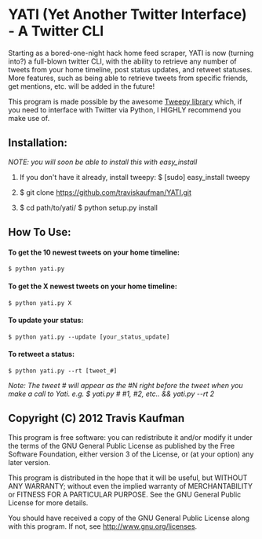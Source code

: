 YATI (Yet Another Twitter Interface) - A Twitter CLI
=====================================================
Starting as a bored-one-night hack home feed scraper, YATI is now (turning into?) a full-blown twitter CLI, with the ability to retrieve any number of tweets from your home timeline, post status updates, and retweet statuses.
More features, such as being able to retrieve tweets from specific friends, get mentions, etc. will be added in the future!


This program is made possible by the awesome [Tweepy library](https://github.com/tweepy/tweepy) which, if you need to interface with Twitter via Python, I HIGHLY recommend you make use of.

Installation:
-------------
*NOTE: you will soon be able to install this with easy_install*
1. If you don't have it already, install tweepy:
    $ [sudo] easy_install tweepy

2.    $ git clone https://github.com/traviskaufman/YATI.git

3.    $ cd path/to/yati/
      $ python setup.py install

How To Use:
------------
#### To get the 10 newest tweets on your home timeline: 
    $ python yati.py 
#### To get the X newest tweets on your home timeline:
    $ python yati.py X
#### To update your status: 
    $ python yati.py --update [your_status_update]
#### To retweet a status: 
    $ python yati.py --rt [tweet_#] 
  *Note: The tweet # will appear as the #N right before the tweet when you make a call to Yati. 
  e.g. $ yati.py # #1, #2, etc.. && yati.py --rt 2*

Copyright (C) 2012 Travis Kaufman
----------------------------------
This program is free software: you can redistribute it and/or modify
it under the terms of the GNU General Public License as published by
the Free Software Foundation, either version 3 of the License, or
(at your option) any later version.

This program is distributed in the hope that it will be useful,
but WITHOUT ANY WARRANTY; without even the implied warranty of
MERCHANTABILITY or FITNESS FOR A PARTICULAR PURPOSE.  See the
GNU General Public License for more details.

You should have received a copy of the GNU General Public License
along with this program.  If not, see http://www.gnu.org/licenses.
